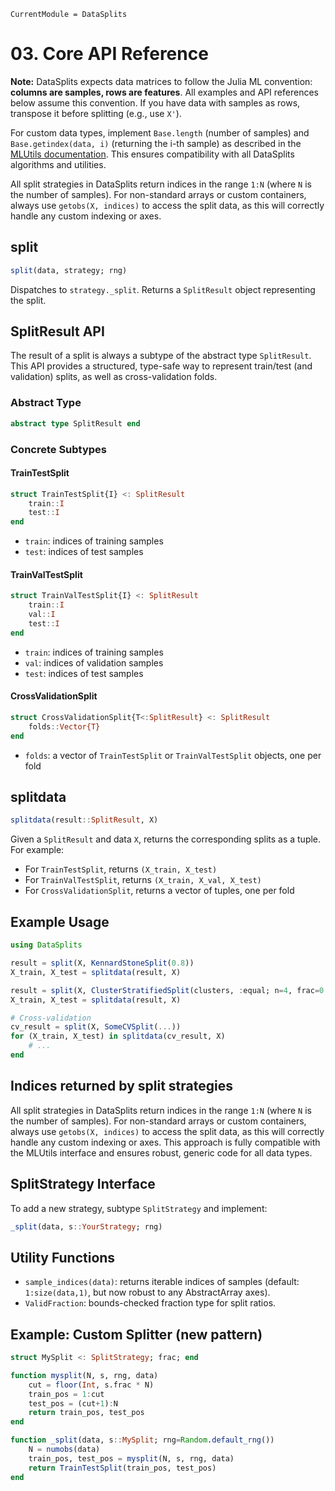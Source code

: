 ```@meta
CurrentModule = DataSplits
```

# 03. Core API Reference

**Note:** DataSplits expects data matrices to follow the Julia ML convention: **columns are samples, rows are features**. All examples and API references below assume this convention. If you have data with samples as rows, transpose it before splitting (e.g., use `X'`).

For custom data types, implement `Base.length` (number of samples) and `Base.getindex(data, i)` (returning the i-th sample) as described in the [MLUtils documentation](https://juliaml.github.io/MLUtils.jl/). This ensures compatibility with all DataSplits algorithms and utilities.

All split strategies in DataSplits return indices in the range `1:N` (where `N` is the number of samples). For non-standard arrays or custom containers, always use `getobs(X, indices)` to access the split data, as this will correctly handle any custom indexing or axes.

## split

```julia
split(data, strategy; rng)
```

Dispatches to `strategy._split`. Returns a `SplitResult` object representing the split.

## SplitResult API

The result of a split is always a subtype of the abstract type `SplitResult`. This API provides a structured, type-safe way to represent train/test (and validation) splits, as well as cross-validation folds.

### Abstract Type

```julia
abstract type SplitResult end
```

### Concrete Subtypes

#### TrainTestSplit

```julia
struct TrainTestSplit{I} <: SplitResult
    train::I
    test::I
end
```

- `train`: indices of training samples
- `test`: indices of test samples

#### TrainValTestSplit

```julia
struct TrainValTestSplit{I} <: SplitResult
    train::I
    val::I
    test::I
end
```

- `train`: indices of training samples
- `val`: indices of validation samples
- `test`: indices of test samples

#### CrossValidationSplit

```julia
struct CrossValidationSplit{T<:SplitResult} <: SplitResult
    folds::Vector{T}
end
```

- `folds`: a vector of `TrainTestSplit` or `TrainValTestSplit` objects, one per fold

## splitdata

```julia
splitdata(result::SplitResult, X)
```

Given a `SplitResult` and data `X`, returns the corresponding splits as a tuple. For example:

- For `TrainTestSplit`, returns `(X_train, X_test)`
- For `TrainValTestSplit`, returns `(X_train, X_val, X_test)`
- For `CrossValidationSplit`, returns a vector of tuples, one per fold

## Example Usage

```julia
using DataSplits

result = split(X, KennardStoneSplit(0.8))
X_train, X_test = splitdata(result, X)

result = split(X, ClusterStratifiedSplit(clusters, :equal; n=4, frac=0.7))
X_train, X_test = splitdata(result, X)

# Cross-validation
cv_result = split(X, SomeCVSplit(...))
for (X_train, X_test) in splitdata(cv_result, X)
    # ...
end
```

## Indices returned by split strategies

All split strategies in DataSplits return indices in the range `1:N` (where `N` is the number of samples). For non-standard arrays or custom containers, always use `getobs(X, indices)` to access the split data, as this will correctly handle any custom indexing or axes. This approach is fully compatible with the MLUtils interface and ensures robust, generic code for all data types.

## SplitStrategy Interface

To add a new strategy, subtype `SplitStrategy` and implement:

```julia
_split(data, s::YourStrategy; rng)
```

## Utility Functions

- `sample_indices(data)`: returns iterable indices of samples (default: `1:size(data,1)`, but now robust to any AbstractArray axes).
- `ValidFraction`: bounds-checked fraction type for split ratios.

## Example: Custom Splitter (new pattern)

```julia
struct MySplit <: SplitStrategy; frac; end

function mysplit(N, s, rng, data)
    cut = floor(Int, s.frac * N)
    train_pos = 1:cut
    test_pos = (cut+1):N
    return train_pos, test_pos
end

function _split(data, s::MySplit; rng=Random.default_rng())
    N = numobs(data)
    train_pos, test_pos = mysplit(N, s, rng, data)
    return TrainTestSplit(train_pos, test_pos)
end
```
